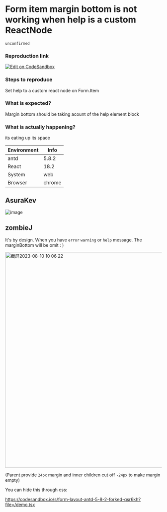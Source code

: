 # Form item margin bottom is not working when help is a custom ReactNode

`unconfirmed`

### Reproduction link

[![Edit on CodeSandbox](https://codesandbox.io/static/img/play-codesandbox.svg)](https://codesandbox.io/s/form-layout-antd-5-8-2-forked-dsg4hv?file=/demo.tsx)

### Steps to reproduce

Set help to a custom react node on Form.Item

### What is expected?

Margin bottom should be taking acount of the help element block

### What is actually happening?

its eating up its space

| Environment | Info   |
| ----------- | ------ |
| antd        | 5.8.2  |
| React       | 18.2   |
| System      | web    |
| Browser     | chrome |

<!-- generated by ant-design-issue-helper. DO NOT REMOVE -->

## AsuraKev

![image](https://github.com/ant-design/ant-design/assets/52765572/2078de58-ba8e-4e95-bf0f-036ec652d747)

## zombieJ

It's by design. When you have `error` `warning` or `help` message. The marginBottom will be omit : )

<img width="695" alt="截屏2023-08-10 10 06 22" src="https://github.com/ant-design/ant-design/assets/5378891/677fb00b-9776-41f7-ac6c-013e9cc40543">

(Parent provide `24px` margin and inner children cut off `-24px` to make margin empty)

You can hide this through css:

https://codesandbox.io/s/form-layout-antd-5-8-2-forked-qsr6kh?file=/demo.tsx
